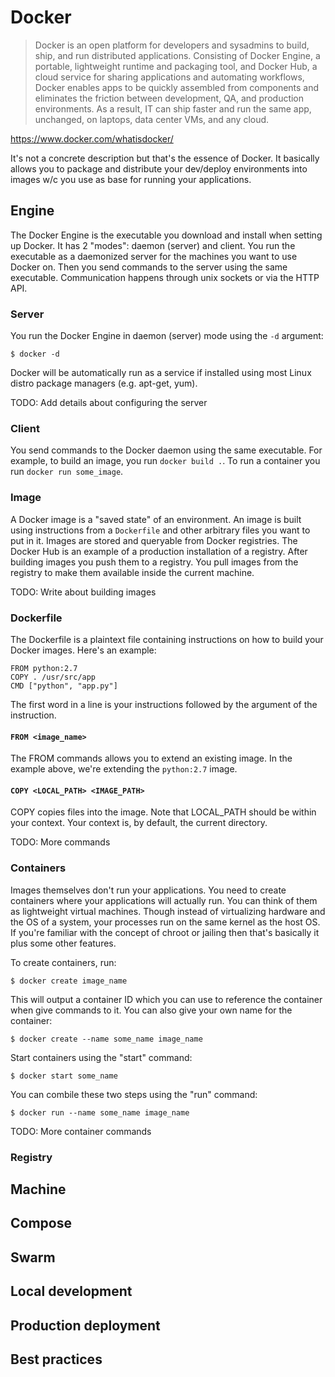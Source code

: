 # Docker

> Docker is an open platform for developers and sysadmins to build, ship, and run distributed applications. Consisting of Docker Engine, a portable, lightweight runtime and packaging tool, and Docker Hub, a cloud service for sharing applications and automating workflows, Docker enables apps to be quickly assembled from components and eliminates the friction between development, QA, and production environments. As a result, IT can ship faster and run the same app, unchanged, on laptops, data center VMs, and any cloud.

https://www.docker.com/whatisdocker/

It's not a concrete description but that's the essence of Docker. It basically allows you to package and distribute your dev/deploy environments into images w/c you use as base for running your applications. 

## Engine

The Docker Engine is the executable you download and install when setting up Docker. It has 2 "modes": daemon (server) and client. You run the executable as a daemonized server for the machines you want to use Docker on. Then you send commands to the server using the same executable. Communication happens through unix sockets or via the HTTP API.

### Server

You run the Docker Engine in daemon (server) mode using the `-d` argument:

```
$ docker -d
```

Docker will be automatically run as a service if installed using most Linux distro package managers (e.g. apt-get, yum). 

TODO: Add details about configuring the server

### Client

You send commands to the Docker daemon using the same executable. For example, to build an image, you run `docker build .`. To run a container you run `docker run some_image`.

### Image

A Docker image is a "saved state" of an environment. An image is built using instructions from a `Dockerfile` and other arbitrary files you want to put in it. Images are stored and queryable from Docker registries. The Docker Hub is an example of a production installation of a registry. After building images you push them to a registry. You pull images from the registry to make them available inside the current machine.

TODO: Write about building images

### Dockerfile

The Dockerfile is a plaintext file containing instructions on how to build your Docker images. Here's an example:

```
FROM python:2.7
COPY . /usr/src/app
CMD ["python", "app.py"]
```

The first word in a line is your instructions followed by the argument of the instruction.

#### `FROM <image_name>`

The FROM commands allows you to extend an existing image. In the example above, we're extending the `python:2.7` image.

#### `COPY <LOCAL_PATH> <IMAGE_PATH>`

COPY copies files into the image. Note that LOCAL_PATH should be within your context. Your context is, by default, the current directory.

TODO: More commands

### Containers

Images themselves don't run your applications. You need to create containers where your applications will actually run. You can think of them as lightweight virtual machines. Though instead of virtualizing hardware and the OS of a system, your processes run on the same kernel as the host OS. If you're familiar with the concept of chroot or jailing then that's basically it plus some other features.

To create containers, run:

```
$ docker create image_name
```

This will output a container ID which you can use to reference the container when give commands to it. You can also give your own name for the container:

```
$ docker create --name some_name image_name
```

Start containers using the "start" command:

```
$ docker start some_name
```

You can combile these two steps using the "run" command:

```
$ docker run --name some_name image_name
```

TODO: More container commands

### Registry

## Machine

## Compose

## Swarm

## Local development

## Production deployment

## Best practices
